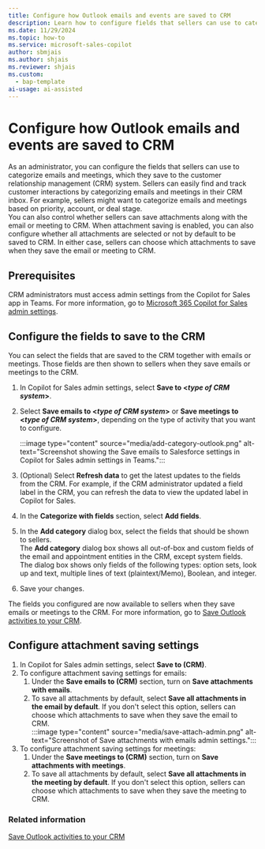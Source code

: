 ```yaml
---
title: Configure how Outlook emails and events are saved to CRM
description: Learn how to configure fields that sellers can use to categorize emails and meetings in the CRM using Microsoft 365 Copilot for Sales in Outlook.
ms.date: 11/29/2024
ms.topic: how-to
ms.service: microsoft-sales-copilot
author: sbmjais
ms.author: shjais
ms.reviewer: shjais
ms.custom:
  - bap-template
ai-usage: ai-assisted
---
```


# Configure how Outlook emails and events are saved to CRM

As an administrator, you can configure the fields that sellers can use to categorize emails and meetings, which they save to the customer relationship management (CRM) system. Sellers can easily find and track customer interactions by categorizing emails and meetings in their CRM inbox. For example, sellers might want to categorize emails and meetings based on priority, account, or deal stage.  
You can also control whether sellers can save attachments along with the email or meeting to CRM. When attachment saving is enabled, you can also configure whether all attachments are selected or not by default to be saved to CRM. In either case, sellers can choose which attachments to save when they save the email or meeting to CRM.

## Prerequisites

CRM administrators must access admin settings from the Copilot for Sales app in Teams. For more information, go to [Microsoft 365 Copilot for Sales admin settings](administrator-settings-for-viva-sales.md).

## Configure the fields to save to the CRM

You can select the fields that are saved to the CRM together with emails or meetings. Those fields are then shown to sellers when they save emails or meetings to the CRM.

1. In Copilot for Sales admin settings, select **Save to \<*type of CRM system*\>**.  
1. Select **Save emails to \<*type of CRM system*\>** or **Save meetings to \<*type of CRM system*\>**, depending on the type of activity that you want to configure.

    :::image type="content" source="media/add-category-outlook.png" alt-text="Screenshot showing the Save emails to Salesforce settings in Copilot for Sales admin settings in Teams.":::

1. (Optional) Select **Refresh data** to get the latest updates to the fields from the CRM. For example, if the CRM administrator updated a field label in the CRM, you can refresh the data to view the updated label in Copilot for Sales.  
1. In the **Categorize with fields** section, select **Add fields**.  
1. In the **Add category** dialog box, select the fields that should be shown to sellers.  
    The **Add category** dialog box shows all out-of-box and custom fields of the email and appointment entities in the CRM, except system fields. The dialog box shows only fields of the following types: option sets, look up and text, multiple lines of text (plaintext/Memo), Boolean, and integer.  
1. Save your changes.  

The fields you configured are now available to sellers when they save emails or meetings to the CRM. For more information, go to [Save Outlook activities to your CRM](save-outlook-activities-crm.md).

## Configure attachment saving settings

1. In Copilot for Sales admin settings, select **Save to (CRM)**.  
1. To configure attachment saving settings for emails:  
    1. Under the **Save emails to (CRM)** section, turn on **Save attachments with emails**.  
    1. To save all attachments by default, select **Save all attachments in the email by default**. If you don't select this option, sellers can choose which attachments to save when they save the email to CRM.  
        :::image type="content" source="media/save-attach-admin.png" alt-text="Screenshot of Save attachments with emails admin settings.":::  
1. To configure attachment saving settings for meetings:  
    1. Under the **Save meetings to (CRM)** section, turn on **Save attachments with meetings**.  
    1. To save all attachments by default, select **Save all attachments in the meeting by default**. If you don't select this option, sellers can choose which attachments to save when they save the meeting to CRM.

### Related information

[Save Outlook activities to your CRM](save-outlook-activities-crm.md)

